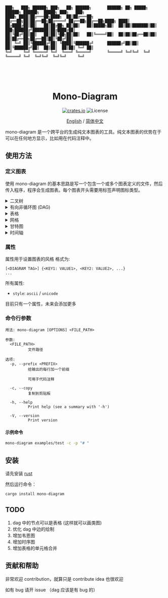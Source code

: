 <!-- README-zh-CN.md -->


```

███╗   ███╗ ██████╗ ███╗   ██╗ ██████╗       ██████╗ ██╗ █████╗  ██████╗ ██████╗  █████╗ ███╗   ███╗
████╗ ████║██╔═══██╗████╗  ██║██╔═══██╗      ██╔══██╗██║██╔══██╗██╔════╝ ██╔══██╗██╔══██╗████╗ ████║
██╔████╔██║██║   ██║██╔██╗ ██║██║   ██║█████╗██║  ██║██║███████║██║  ███╗██████╔╝███████║██╔████╔██║
██║╚██╔╝██║██║   ██║██║╚██╗██║██║   ██║╚════╝██║  ██║██║██╔══██║██║   ██║██╔══██╗██╔══██║██║╚██╔╝██║
██║ ╚═╝ ██║╚██████╔╝██║ ╚████║╚██████╔╝      ██████╔╝██║██║  ██║╚██████╔╝██║  ██║██║  ██║██║ ╚═╝ ██║
╚═╝     ╚═╝ ╚═════╝ ╚═╝  ╚═══╝ ╚═════╝       ╚═════╝ ╚═╝╚═╝  ╚═╝ ╚═════╝ ╚═╝  ╚═╝╚═╝  ╚═╝╚═╝     ╚═╝
                                                                                                    


```
<h1 align="center">
<br>
Mono-Diagram
<br>
</h1>

<p align="center">
<a href="https://crates.io/crates/mono-diagram"><img alt="crates.io" src="https://img.shields.io/crates/v/mono-diagram.svg"></a>
<a><img alt="License" src="https://img.shields.io/badge/License-MIT-blue.svg"></a>
</p>

<div align="center">

[English](./README.md) / [简体中文](./README-zh-CN.md) 

</div>

mono-diagram 是一个跨平台的生成纯文本图表的工具。纯文本图表的优势在于可以在任何地方显示，比如用在代码注释中。

## 使用方法

### 定义图表

使用 mono-diagram 的基本思路是写一个包含一个或多个图表定义的文件，然后传入程序，程序会生成图表。每个图表开头需要用标签声明图标类型。

<details>
<summary> 二叉树 </summary>

标签: `[binary_tree]`

输入: 

```
[binary_tree] {style: ascii}  // 声明标签
a->b,c          // 节点a有左子树b和右子树c
b->d,f          // 节点名字类似于变量名
f->fa,fb
c->k,m
k->e,           // k只有左子树
m->,x

a:2             // 给每个节点名赋值
b:0.42
c:9.5
f:-3
k:abc
m:2             // 不同的节点可以有相同的值
d:001
fa:451
fb:8.90
x:1.2
```

花括号中的键值对用于设置图表属性，此处将`style`设置为`ascii`， 你也可以设置为`unicode`。如果不设置，将会使用默认值。

输出 (ascii):

```
            ___2___
        ___/       \___
     0.42             9.5
    _/   \_         _/   \_
  001     -3      abc      2
          / \     /         \
        451 8.90  e          1.2
```

输出 (unicode):

```
               2
       ┌───────┴───────┐
     0.42             9.5
   ┌───┴───┐       ┌───┴───┐
  001     -3      abc      2
         ┌─┴─┐   ┌─┘       └─┐
        451 8.9  e          1.2
```

*注: 二叉树最底层节点只能最多容纳三个字符，对于更复杂的节点值建议使用有向非循环图*

</details>

<details>
<summary> 有向非循环图 (DAG) </summary>

标签: `[dag]`

输入:

```
[dag]
a->b    // 节点名->节点名 代表一条边
a->c    // 有向非循环图不能含有循环
b->d
c->f
c->g
a->f
d->da
d->db
g->gg
a->gg


a:Home Page     // 赋值
b:Main Section 1
c:Main Section 2
d:Subsection 1
f:Subsection 2
g:Subsection 3
da:Sub-sub
db:Sub-sub
gg:#page#
```

输出 (只有unicode版本): 

```
 ┌───────────────────────────────────────────────────┐
 │ Home Page                                         │
 └┬─────────────────┬──┬────────────────────────────┬┘
 ┌V───────────────┐ │ ┌V───────────────┐            │
 │ Main Section 1 │ │ │ Main Section 2 │            │
 └┬───────────────┘ │ └┬────────────┬──┘            │
 ┌V─────────────┐ ┌─V──V─────────┐ ┌V─────────────┐ │
 │ Subsection 1 │ │ Subsection 2 │ │ Subsection 3 │ │
 └┬───────────┬─┘ └──────────────┘ └┬─────────────┘ │
 ┌V────────┐ ┌V────────┐ ┌──────────V───────────────V┐
 │ Sub-sub │ │ Sub-sub │ │ #page#                    │
 └─────────┘ └─────────┘ └───────────────────────────┘

```

*注：此生成不稳定，每次生成可能会得到不同的图*

</details>

</details>

<details>
<summary> 表格 </summary>

标签: `[table]`

输入:

```
[table]     // 每列用 '|' 分隔，每行用换行分隔
Base Class Member|Public Inheritance|Protected Inheritance|Private Inheritance
Public|Public|Protected|Private
Protected|Protected|Protected|Private
Private|Hidden|Hidden|Hidden
```

输出 (ascii): 

```
+-------------------+--------------------+-----------------------+---------------------+
| Base Class Member | Public Inheritance | Protected Inheritance | Private Inheritance |
+-------------------+--------------------+-----------------------+---------------------+
| Public            | Public             | Protected             | Private             |
+-------------------+--------------------+-----------------------+---------------------+
| Protected         | Protected          | Protected             | Private             |
+-------------------+--------------------+-----------------------+---------------------+
| Private           | Hidden             | Hidden                | Hidden              |
+-------------------+--------------------+-----------------------+---------------------+
```

输出 (unicode): 

```
┌───────────────────┬────────────────────┬───────────────────────┬─────────────────────┐
│ Base Class Member │ Public Inheritance │ Protected Inheritance │ Private Inheritance │
├───────────────────┼────────────────────┼───────────────────────┼─────────────────────┤
│ Public            │ Public             │ Protected             │ Private             │
├───────────────────┼────────────────────┼───────────────────────┼─────────────────────┤
│ Protected         │ Protected          │ Protected             │ Private             │
├───────────────────┼────────────────────┼───────────────────────┼─────────────────────┤
│ Private           │ Hidden             │ Hidden                │ Hidden              │
└───────────────────┴────────────────────┴───────────────────────┴─────────────────────┘
```

</details>

</details>

<details>
<summary> 网格 </summary>

标签: `[grid]`

输入:

```
[grid]

width: 10       // 10列
height: 7       // 7行

1,1:a 
6,2:l               // 第六列第二行的节点值为 'l'
3,3:j
10,5:m
2,7:k
```

输出 (ascii): 

```
+---+---+---+---+---+---+---+---+---+---+
| a |   |   |   |   |   |   |   |   |   |
+---+---+---+---+---+---+---+---+---+---+
|   |   |   |   |   | l |   |   |   |   |
+---+---+---+---+---+---+---+---+---+---+
|   |   | j |   |   |   |   |   |   |   |
+---+---+---+---+---+---+---+---+---+---+
|   |   |   |   |   |   |   |   |   |   |
+---+---+---+---+---+---+---+---+---+---+
|   |   |   |   |   |   |   |   |   | m |
+---+---+---+---+---+---+---+---+---+---+
|   |   |   |   |   |   |   |   |   |   |
+---+---+---+---+---+---+---+---+---+---+
|   | k |   |   |   |   |   |   |   |   |
+---+---+---+---+---+---+---+---+---+---+
```

输出 (unicode): 

```
┌───┬───┬───┬───┬───┬───┬───┬───┬───┬───┐
│ a │   │   │   │   │   │   │   │   │   │
├───┼───┼───┼───┼───┼───┼───┼───┼───┼───┤
│   │   │   │   │   │ l │   │   │   │   │
├───┼───┼───┼───┼───┼───┼───┼───┼───┼───┤
│   │   │ j │   │   │   │   │   │   │   │
├───┼───┼───┼───┼───┼───┼───┼───┼───┼───┤
│   │   │   │   │   │   │   │   │   │   │
├───┼───┼───┼───┼───┼───┼───┼───┼───┼───┤
│   │   │   │   │   │   │   │   │   │ m │
├───┼───┼───┼───┼───┼───┼───┼───┼───┼───┤
│   │   │   │   │   │   │   │   │   │   │
├───┼───┼───┼───┼───┼───┼───┼───┼───┼───┤
│   │ k │   │   │   │   │   │   │   │   │
└───┴───┴───┴───┴───┴───┴───┴───┴───┴───┘
```

</details>

<details>
<summary> 甘特图 </summary>

Tag: `[gantt]`

输入:

```
[gantt] {style: unicode}

timeline: Week 1|Week 2|Week 3|Week 4|Week 5    // 时间轴

task 1|   0 ~ 0.6      // 每个task的起止时间
task 2| 0.9 ~ 2.3      // task 2 开始于第0.9周，结束于第2.3周
task 3| 2.0 ~ 2.8
task 4| 2.8 ~ 3.5
task 5| 3.5 ~ 5.0
```

输出 (ascii): 

```
        |  Week 1  |  Week 2  |  Week 3  |  Week 4  |  Week 5
--------+----------+----------+----------+----------+-----------
 task 1 |<=====>   .          .          .          .
 task 2 |         <===============>      .          .
 task 3 |          .          .<=======> .          .
 task 4 |          .          .        <=======>    .
 task 5 |          .          .          .     <================>
        |
```

输出 (unicode): 

```
           Week 1     Week 2     Week 3     Week 4     Week 5
────────────────────────────────────────────────────────────────
 task 1 │[━━━━━]   ·          ·          ·          ·
 task 2 │         [━━━━━━━━━━━━━━━]      ·          ·
 task 3 │          ·          ·[━━━━━━━] ·          ·
 task 4 │          ·          ·        [━━━━━━━]    ·
 task 5 │          ·          ·          ·     [━━━━━━━━━━━━━━━━]
        │
```

</details>

<details>
<summary> 时间轴 </summary>

Tag: `[timeline]`

输入:

```
[timeline] {style: unicode}

2022.06|Some things happened in 2022        // 格式为 <TIME>|<EVENT>
2023|                                       // event可以为空
2024.11|Some things that is happening now
2030.01|Some things that will happen in the future
```

输出 (ascii): 

```
    |
    |
    |
----v----
 2022.06  >--- Some things happened in 2022
----v----
    |
 ---v---
   2023
 ---v---
    |
----v----
 2024.11  >--- Some things that is happening now
----v----
    |
----v----
 2030.01  >--- Some things that will happen in the future
----v----
    |
    |
    |
    V
```

输出 (unicode): 

```
    ║
    ║
    ║
    ╨
 2022.06  ┄┄┄┄ Some things happened in 2022
    ╥
    ║
    ╨
   2023
    ╥
    ║
    ╨
 2024.11  ┄┄┄┄ Some things that is happening now
    ╥
    ║
    ╨
 2030.01  ┄┄┄┄ Some things that will happen in the future
    ╥
    ║
    ║
    ║
    ▼
```

</details>

### 属性

属性用于设置图表的风格
格式为: 

```
[<DIAGRAM TAG>] {<KEY1: VALUE1>, <KEY2: VALUE2>, ...}
...
```
所有属性:
 - `style`: `ascii` / `unicode`

目前只有一个属性，未来会添加更多

### 命令行参数

```
用法: mono-diagram [OPTIONS] <FILE_PATH>

参数:
  <FILE_PATH>
          文件路径

选项:
  -p, --prefix <PREFIX>
          给输出的每行加一个前缀

          可用于代码注释

  -c, --copy
          复制到剪贴板

  -h, --help
          Print help (see a summary with '-h')

  -V, --version
          Print version
```

#### 示例命令 

```bash
mono-diagram examples/test -c -p "# " 
```

## 安装

请先安装 [rust](https://www.rust-lang.org/tools/install) 

然后运行命令：

~~~bash
cargo install mono-diagram
~~~

## TODO

1. dag 中的节点可以是表格 (这样就可以画类图)
2. 优化 dag 中边的绘制
3. 增加韦恩图
4. 增加时序图
5. 增加表格的单元格合并

## 贡献和帮助

非常欢迎 contribution，就算只是 contribute idea 也很欢迎

如有 bug 请开 issue （dag 应该是有 bug 的）

